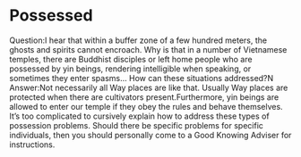 # Possessed

Question:I hear that within a buffer zone of a few hundred meters, the ghosts and spirits cannot encroach. Why is that in a number of Vietnamese temples, there are Buddhist disciples or left home people who are possessed by yin beings, rendering intelligible when speaking, or sometimes they enter spasms… How can these situations addressed?​N      Answer:Not necessarily all Way places are like that. Usually Way places are protected when there are cultivators present.​Furthermore, yin beings are allowed to enter our temple if they obey the rules and behave themselves. It’s too complicated to cursively explain how to address these types of possession problems. Should there be specific problems for specific individuals, then you should personally come to a Good Knowing Adviser for instructions.